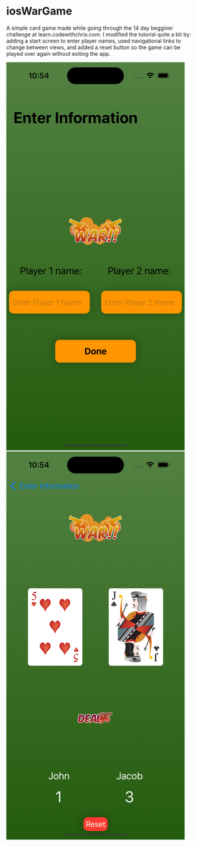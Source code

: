 # iosWarGame

A simple card game made while going through the 14 day begginer challenge at learn.codewithchris.com. I modified the tutorial quite a bit by: adding a start screen to enter player names, used navigational links to change between views, and added a reset button so the game can be played over again without exiting the app.

![This is an image](WarStartScreen.png)
![This is an image](WarGameScreen.png)
